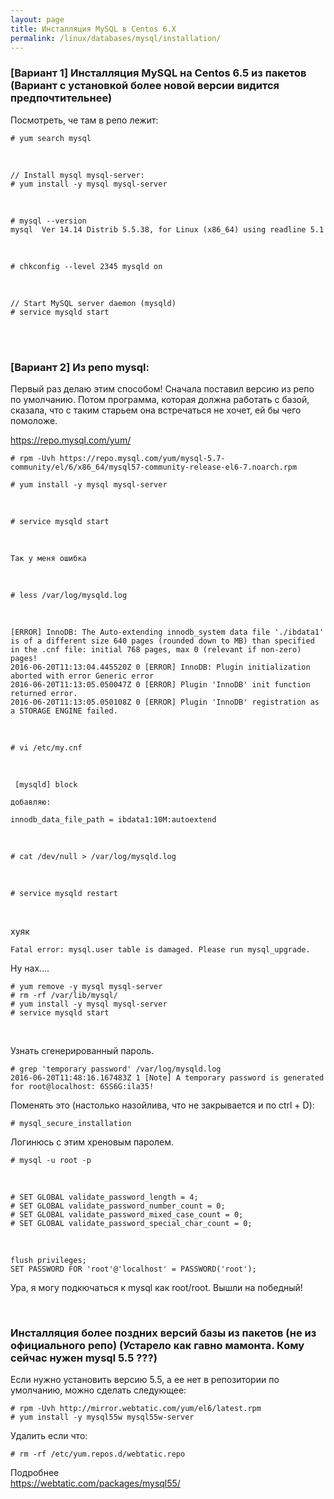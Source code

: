 ```yaml
---
layout: page
title: Инсталляция MySQL в Centos 6.X
permalink: /linux/databases/mysql/installation/
---
```


### [Вариант 1] Инсталляция MySQL на Centos 6.5 из пакетов (Вариант с установкой более новой версии видится предпочтительнее)

Посмотреть, че там в репо лежит:

    # yum search mysql

<br/>

    // Install mysql mysql-server:
    # yum install -y mysql mysql-server

<br/>

    # mysql --version
    mysql  Ver 14.14 Distrib 5.5.38, for Linux (x86_64) using readline 5.1

<br/>

    # chkconfig --level 2345 mysqld on

<br/>

    // Start MySQL server daemon (mysqld)
    # service mysqld start


<br/><br/>

### [Вариант 2] Из репо mysql:

Первый раз делаю этим способом!
Сначала поставил версию из репо по умолчанию. Потом программа, которая должна работать с базой, сказала, что с таким старьем она встречаться не хочет, ей бы чего помоложе.

https://repo.mysql.com/yum/

    # rpm -Uvh https://repo.mysql.com/yum/mysql-5.7-community/el/6/x86_64/mysql57-community-release-el6-7.noarch.rpm

    # yum install -y mysql mysql-server

<br/>

    # service mysqld start

<br/>

    Так у меня ошибка

<br/>

    # less /var/log/mysqld.log

<br/>

    [ERROR] InnoDB: The Auto-extending innodb_system data file './ibdata1' is of a different size 640 pages (rounded down to MB) than specified in the .cnf file: initial 768 pages, max 0 (relevant if non-zero) pages!
    2016-06-20T11:13:04.445520Z 0 [ERROR] InnoDB: Plugin initialization aborted with error Generic error
    2016-06-20T11:13:05.050047Z 0 [ERROR] Plugin 'InnoDB' init function returned error.
    2016-06-20T11:13:05.050108Z 0 [ERROR] Plugin 'InnoDB' registration as a STORAGE ENGINE failed.

<br/>

    # vi /etc/my.cnf

<br/>

     [mysqld] block

    добавляю:

    innodb_data_file_path = ibdata1:10M:autoextend

<br/>

    # cat /dev/null > /var/log/mysqld.log

<br/>

    # service mysqld restart

<br/>

хуяк

    Fatal error: mysql.user table is damaged. Please run mysql_upgrade.

Ну нах....

    # yum remove -y mysql mysql-server
    # rm -rf /var/lib/mysql/
    # yum install -y mysql mysql-server
    # service mysqld start

<br/>

Узнать сгенерированный пароль.

    # grep 'temporary password' /var/log/mysqld.log
    2016-06-20T11:48:16.167483Z 1 [Note] A temporary password is generated for root@localhost: 6SS6G:ila35!

Поменять это (настолько назойлива, что не закрывается и по ctrl + D):

    # mysql_secure_installation


Логинюсь с этим хреновым паролем.

    # mysql -u root -p

<br/>

    # SET GLOBAL validate_password_length = 4;
    # SET GLOBAL validate_password_number_count = 0;
    # SET GLOBAL validate_password_mixed_case_count = 0;
    # SET GLOBAL validate_password_special_char_count = 0;

<br/>

    flush privileges;
    SET PASSWORD FOR 'root'@'localhost' = PASSWORD('root');

Ура, я могу подкючаться к mysql как root/root.
Вышли на победный!



<br/>

### Инсталляция более поздних версий базы из пакетов (не из официального репо) (Устарело как гавно мамонта. Кому сейчас нужен mysql 5.5 ???)

Если нужно установить версию 5.5, а ее нет в репозитории по умолчанию, можно сделать следующее:

    # rpm -Uvh http://mirror.webtatic.com/yum/el6/latest.rpm
    # yum install -y mysql55w mysql55w-server


Удалить если что:

    # rm -rf /etc/yum.repos.d/webtatic.repo

Подробнее  
https://webtatic.com/packages/mysql55/

